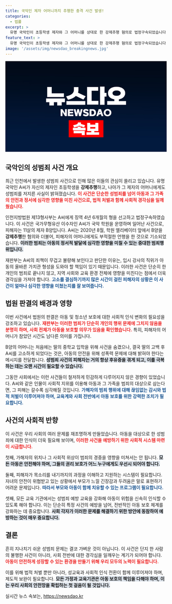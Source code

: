 ```yaml
---
title: 국악인 제자 어머니까지 추행한 충격 사건 발생!
categories:
  - 법률
excerpt: >
  유명 국악인이 초등학생 제자와 그 어머니를 상대로 한 강제추행 혐의로 법정구속되었습니다. 4년 6개월의 징역형을 선고받은 그는, 자신이 운영하는 학원에서의 야만적인 범죄로 많은 충격을 안겼습니다.
feature_text: >
  유명 국악인이 초등학생 제자와 그 어머니를 상대로 한 강제추행 혐의로 법정구속되었습니다. 4년 6개월의 징역형을 선고받은 그는, 자신이 운영하는 학원에서의 야만적인 범죄로 많은 충격을 안겼습니다.
image: '/assets/img/newsdao_breakingnews.jpg'
---
```


<p><img src="/assets/img/newsdao_breakingnews.jpg" alt="ontimetimes 속보" /></p>

<h2 data-ke-size="size26">국악인의 성범죄 사건 개요</h2>

<p data-ke-size="size16">최근 인천에서 발생한 성범죄 사건으로 인해 많은 이들의 관심이 쏠리고 있습니다. 유명 국악인 A씨가 자신의 제자인 초등학생을 <b>강제추행</b>하고, 나아가 그 제자의 어머니에게도 성범죄를 저지른 사실이 밝혀졌습니다. <b><span style="color: #ee2323;">이 사건은 단순한 성범죄를 넘어 아동과 그 가족의 안전과 정서에 심각한 영향을 미친 사건으로, 법적 처벌과 함께 사회적 경각심을 일깨웠습니다.</span></b></p>

<p data-ke-size="size16">인천지방법원 제13형사부는 A씨에게 징역 4년 6개월의 형을 선고하고 법정구속하였습니다. 이 사건은 국가무형유산 이수자인 A씨가 국악 학원을 운영하며 일어난 사건으로, 피해자는 11살의 제자 B양입니다. A씨는 2020년 8월, 학원 엘리베이터 앞에서 B양을 <b>강제추행</b>한 혐의와 더불어, 피해자의 어머니에게도 부적절한 언행을 한 것으로 기소되었습니다. <b><span style="background-color: #21538527;">이러한 범죄는 아동의 정서적 발달에 심각한 영향을 미칠 수 있는 중대한 범죄행위입니다.</span></b></p>

<p data-ke-size="size16">재판부는 A씨의 죄책이 무겁고 불량해 보인다고 판단한 이유는, 입시 강사의 직위가 아동의 올바른 가치관 형성을 도와야 할 책임이 있기 때문입니다. 이러한 사건은 단순히 한 개인의 범죄로 끝나지 않고, 지역 사회와 교육 환경 전체에 영향을 미친다는 점에서 더욱 경각심을 가져야 합니다. <b><span style="color: #1a5490;">고소를 결심하기까지 많은 시간이 걸린 피해자의 상황은 이 사건이 얼마나 심각한 영향을 미쳤는지를 잘 보여줍니다.</span></b></p>

<h2 data-ke-size="size26">법원 판결의 배경과 영향</h2>

<p data-ke-size="size16">이번 사건에서 법원의 판결은 아동 및 청소년 보호에 대한 사회적 인식 변화의 필요성을 강조하고 있습니다. <b><span style="color: #ee2323;">재판부는 이러한 범죄가 단순히 개인의 행위 문제에 그치지 않음을 분명히 하며, 사회 전체가 아동을 보호할 의무가 있음을 확인했습니다.</span></b> 특히, 피해자의 어머니가 참았던 시간도 남다른 의미를 가집니다.</p>

<p data-ke-size="size16">B양의 어머니는 처음에는 딸의 중학교 입학을 위해 사건을 숨겼으나, 결국 딸의 고백 후 A씨를 고소하게 되었다는 것은, 아동의 안전을 위해 성폭력 문제에 대해 밝혀야 한다는 메시지를 전달합니다. <b><span style="background-color: #21538527;">성범죄 사건의 피해자는 거의 항상 후유증을 겪게 되고, 이를 극복하는 데는 오랜 시간이 필요할 수 있습니다.</span></b></p>

<p data-ke-size="size16">그동안 사회에서는 이런 사건들이 철저하게 민감하게 다루어지지 않은 경향이 있었습니다. A씨와 같은 인물이 사회적 지위를 이용해 아동과 그 가족을 범죄의 대상으로 삼는다면, 그 피해는 갈수록 심각해질 것입니다. <b><span style="color: #1a5490;">가해자의 범죄 행위에 대해 끊임없는 감시와 법적 처벌이 이루어져야 하며, 교육계와 사회 전반에서 아동 보호를 위한 강력한 조치가 필요합니다.</span></b></p>

<h2 data-ke-size="size26">사건의 사회적 반향</h2>

<p data-ke-size="size16">이 사건은 우리 사회의 여러 문제를 재조명하게 만들었습니다. 아동을 대상으로 한 성범죄에 대한 인식이 더욱 필요해 보이며, <b><span style="color: #ee2323;">이러한 사건을 예방하기 위한 사회적 시스템 마련이 시급합니다.</span></b></p>

<p data-ke-size="size16">첫째, 가해자의 위치나 그 사회적 위상이 범죄의 경중을 영향을 미쳐서는 안 됩니다. <b><span style="background-color: #21538527;">모든 아동은 안전해야 하며, 그들의 권리 보호가 어느 누구에게도 우선시 되어야 합니다.</span></b></p>

<p data-ke-size="size16">둘째, 피해자가 목소리를 내기까지의 과정을 이해하고 지원하는 시스템이 필요합니다. 자녀의 안전이 위협받고 있는 상황에서 부모가 느낄 긴장감과 두려움은 말로 표현하기 어려운 문제입니다. <b><span style="color: #1a5490;">따라서 부모와 아동이 함께 치유할 수 있는 프로그램이 필요합니다.</span></b></p>

<p data-ke-size="size16">셋째, 모든 교육 기관에서는 성범죄 예방 교육을 강화해 아동이 위험을 신속히 인식할 수 있도록 해야 합니다. 이는 단순히 특정 사건의 예방을 넘어, 전반적인 아동 보호 체계를 강화하는 데 중요합니다. <b><span style="background-color: #21538527;">사회 각자가 이러한 문제를 해결하기 위한 방안에 동참하여 예방하는 것이 매우 중요합니다.</span></b></p>

<h2 data-ke-size="size26">결론</h2>

<p data-ke-size="size16">흔히 지나치기 쉬운 성범죄 문제는 결코 가벼운 것이 아닙니다. 이 사건은 단지 한 사람의 불행한 사건이 아니라, 사회 전반에 대한 경각심을 일깨우는 계기가 되어야 합니다. <b><span style="color: #ee2323;">아동이 안전하게 성장할 수 있는 환경을 만들기 위해 우리 모두의 노력이 필요합니다.</span></b></p>

<p data-ke-size="size16">이를 위해 법적 처벌 뿐만 아니라, 성교육과 사회적 인식 전환이 함께 이루어져야 하며, 제도적 보완이 필요합니다. <b><span style="background-color: #21538527;">모든 가정과 교육기관은 아동 보호의 책임을 다해야 하며, 이는 우리 사회의 안전망을 확립하는 첫 걸음이 될 것입니다.</span></b></p>
실시간 뉴스 속보는, <a href="https://newsdao.kr" rel="dofollow">https://newsdao.kr</a>


